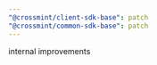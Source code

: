 ```yaml
---
"@crossmint/client-sdk-base": patch
"@crossmint/common-sdk-base": patch
---
```


internal improvements
